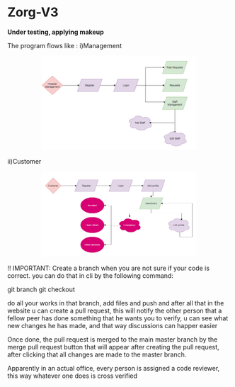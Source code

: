 # Zorg-V3
**Under testing, applying makeup**

The program flows like :
i)Management
<p align="center">
  <img src="/static/zorghr.png" width="350" alt="accessibility text">
</p>

ii)Customer
<p align="center">
  <img src="/static/zorgcr.png" width="350" alt="customer">
</p>
!! IMPORTANT:
Create a branch when you are not sure if your code is correct. you can do that in cli by the following command:

git branch <branch name>
git checkout <branch name>

do all your works in that branch, add files and push and after all that in the website u can create a pull request, this will notify the other person that a fellow peer has done something that he wants you to verify, u can see what new changes he has made, and that way discussions can happer easier

Once done, the pull request is merged to the main master branch by the merge pull request button that will appear after creating the pull request, after clicking that all changes are made to the master branch.

Apparently in an actual office, every person is assigned a code reviewer, this way whatever one does is cross verified

